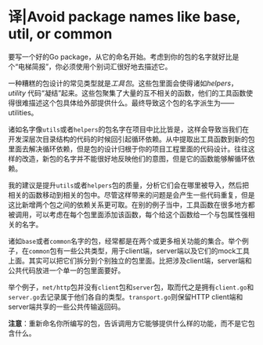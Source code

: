 # 译|Avoid package names like base, util, or common

要写一个好的Go package，从它的命名开始。考虑到你的包的名字就好比是个“电梯简报”，你必须使用个别词汇很好地去描述它。

一种糟糕的包设计的常见类型就是*工具包*。这些包里面会使得诸如*helpers*，*utility* 代码“凝结”起来。这些包聚集了大量的互不相关的函数，他们的工具函数使得很难描述这个包具体给外部提供什么。最终导致这个包的名字派生为——utilities。

诸如名字像`utils`或者`helpers`的包名字在项目中比比皆是，这样会导致当我们在开发深层次目录结构的代码的时候回引起循环依赖。从中提取出工具函数到新的包里面去解决循环依赖，但是包的设计归根于你的项目工程里面的代码设计。往往这样的改造，新包的名字并不能很好地反映他们的意图，但是它的函数能够解循环依赖。

我的建议是提升`utils`或者`helpers`包的质量，分析它们会在哪里被导入，然后把相关的函数移动到相关的包中。尽管这样带来的问题是会产生一些代码重复，但是这比新增两个包之间的依赖关系更可取。在别的例子当中，工具函数在很多地方都被调用，可以考虑在每个包里面添加该函数，每个给这个函数给一个与包属性强相关的名字。

诸如`base`或者`common`名字的包，经常都是在两个或更多相关功能的集合。举个例子，在`common`包有一些公共类型，用于client端，server端以及它们的mock工具上面。其实可以把它们拆分到个别独立的包里面。比把涉及client端，server端和公共代码放进一个单一的包里面要好。

举个例子，`net/http`包并没有`client`包和`server`包，取而代之是拥有`client.go`和`server.go`去记录属于他们各自的类型。`transport.go`则保留HTTP client端和server端共享的一些公共传输返回码。

**注意**：重新命名你所编写的包，告诉调用方它能够提供什么样的功能，而不是它包含什么。


